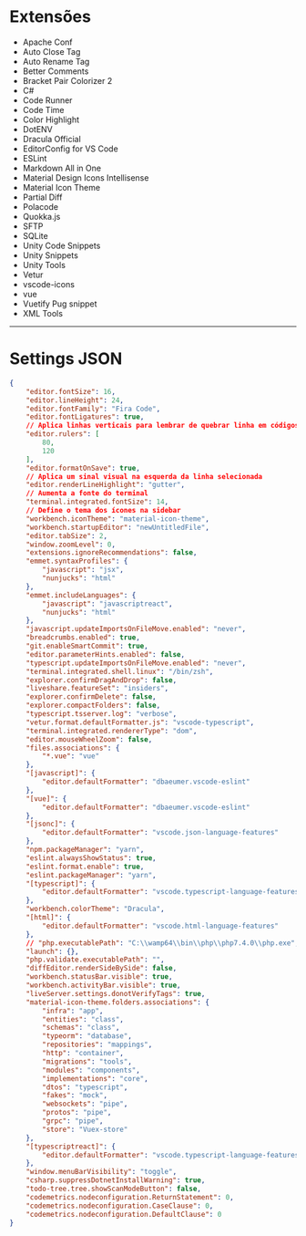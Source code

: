 <h1>
  Extensões
</h1>

<ul>
  <li>Apache Conf</li>
  <li>Auto Close Tag</li>
  <li>Auto Rename Tag</li>
  <li>Better Comments</li>
  <li>Bracket Pair Colorizer 2</li>
  <li>C#</li>
  <li>Code Runner</li>
  <li>Code Time</li>
  <li>Color Highlight</li>
  <li>DotENV</li>
  <li>Dracula Official</li>
  <li>EditorConfig for VS Code</li>
  <li>ESLint</li>
  <li>Markdown All in One</li>
  <li>Material Design Icons Intellisense</li>
  <li>Material Icon Theme</li>
  <li>Partial Diff</li>
  <li>Polacode</li>
  <li>Quokka.js</li>
  <li>SFTP</li>
  <li>SQLite</li>
  <li>Unity Code Snippets</li>
  <li>Unity Snippets</li>
  <li>Unity Tools</li>
  <li>Vetur</li>
  <li>vscode-icons</li>
  <li>vue</li>
  <li>Vuetify Pug snippet</li>
  <li>XML Tools</li>
</ul>
<hr>
<h1>Settings JSON</h1>

```json
{
	"editor.fontSize": 16,
	"editor.lineHeight": 24,
	"editor.fontFamily": "Fira Code",
	"editor.fontLigatures": true,
	// Aplica linhas verticais para lembrar de quebrar linha em códigos muito grandes
	"editor.rulers": [
		80,
		120
	],
	"editor.formatOnSave": true,
	// Aplica um sinal visual na esquerda da linha selecionada
	"editor.renderLineHighlight": "gutter",
	// Aumenta a fonte do terminal
	"terminal.integrated.fontSize": 14,
	// Define o tema dos ícones na sidebar
	"workbench.iconTheme": "material-icon-theme",
	"workbench.startupEditor": "newUntitledFile",
	"editor.tabSize": 2,
	"window.zoomLevel": 0,
	"extensions.ignoreRecommendations": false,
	"emmet.syntaxProfiles": {
		"javascript": "jsx",
		"nunjucks": "html"
	},
	"emmet.includeLanguages": {
		"javascript": "javascriptreact",
		"nunjucks": "html"
	},
	"javascript.updateImportsOnFileMove.enabled": "never",
	"breadcrumbs.enabled": true,
	"git.enableSmartCommit": true,
	"editor.parameterHints.enabled": false,
	"typescript.updateImportsOnFileMove.enabled": "never",
	"terminal.integrated.shell.linux": "/bin/zsh",
	"explorer.confirmDragAndDrop": false,
	"liveshare.featureSet": "insiders",
	"explorer.confirmDelete": false,
	"explorer.compactFolders": false,
	"typescript.tsserver.log": "verbose",
	"vetur.format.defaultFormatter.js": "vscode-typescript",
	"terminal.integrated.rendererType": "dom",
	"editor.mouseWheelZoom": false,
	"files.associations": {
		"*.vue": "vue"
	},
	"[javascript]": {
		"editor.defaultFormatter": "dbaeumer.vscode-eslint"
	},
	"[vue]": {
		"editor.defaultFormatter": "dbaeumer.vscode-eslint"
	},
	"[jsonc]": {
		"editor.defaultFormatter": "vscode.json-language-features"
	},
	"npm.packageManager": "yarn",
	"eslint.alwaysShowStatus": true,
	"eslint.format.enable": true,
	"eslint.packageManager": "yarn",
	"[typescript]": {
		"editor.defaultFormatter": "vscode.typescript-language-features"
	},
	"workbench.colorTheme": "Dracula",
	"[html]": {
		"editor.defaultFormatter": "vscode.html-language-features"
	},
	// "php.executablePath": "C:\\wamp64\\bin\\php\\php7.4.0\\php.exe",
	"launch": {},
	"php.validate.executablePath": "",
	"diffEditor.renderSideBySide": false,
	"workbench.statusBar.visible": true,
	"workbench.activityBar.visible": true,
	"liveServer.settings.donotVerifyTags": true,
	"material-icon-theme.folders.associations": {
		"infra": "app",
		"entities": "class",
		"schemas": "class",
		"typeorm": "database",
		"repositories": "mappings",
		"http": "container",
		"migrations": "tools",
		"modules": "components",
		"implementations": "core",
		"dtos": "typescript",
		"fakes": "mock",
		"websockets": "pipe",
		"protos": "pipe",
		"grpc": "pipe",
		"store": "Vuex-store"
	},
	"[typescriptreact]": {
		"editor.defaultFormatter": "vscode.typescript-language-features"
	},
	"window.menuBarVisibility": "toggle",
	"csharp.suppressDotnetInstallWarning": true,
	"todo-tree.tree.showScanModeButton": false,
	"codemetrics.nodeconfiguration.ReturnStatement": 0,
	"codemetrics.nodeconfiguration.CaseClause": 0,
	"codemetrics.nodeconfiguration.DefaultClause": 0
}
```
